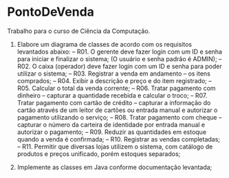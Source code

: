 # PontoDeVenda

Trabalho para o curso de Ciência da Computação.

1) Elabore um diagrama de classes de acordo com os requisitos levantados abaixo:
– R01. O gerente deve fazer login com um ID e senha para iniciar e finalizar o sistema; (O usuário e senha padrão é ADMIN);
– R02. O caixa (operador) deve fazer login com um ID e senha para poder utilizar o sistema; 
– R03. Registrar a venda em andamento – os itens comprados; 
– R04. Exibir a descrição e preço e do item registrado; 
– R05. Calcular o total da venda corrente; 
– R06. Tratar pagamento com dinheiro – capturar a quantidade recebida e calcular o troco; 
– R07. Tratar pagamento com cartão de crédito – capturar a informação do cartão através de um leitor de cartões ou entrada manual e autorizar o pagamento utilizando o serviço; 
– R08. Tratar pagamento com cheque – capturar o número da carteira de identidade por entrada manual e autorizar o pagamento; 
– R09. Reduzir as quantidades em estoque quando a venda é confirmada; 
– R10. Registrar as vendas completadas; 
– R11. Permitir que diversas lojas utilizem o sistema, com catálogo de produtos e preços unificado, porém estoques separados;

2) Implemente as classes em Java conforme documentação levantada;
